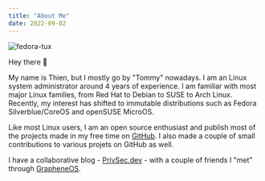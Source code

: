 ```yaml
---
title: "About Me"
date: 2022-09-02
---
```


![fedora-tux](/images/fedora-tux.png)

Hey there 👋

My name is Thien, but I mostly go by "Tommy" nowadays. I am an Linux system administrator around 4 years of experience. I am familiar with most major Linux families, from Red Hat to Debian to SUSE to Arch Linux. Recently, my interest has shifted to immutable distributions such as Fedora Silverblue/CoreOS and openSUSE MicroOS.

Like most Linux users, I am an open source enthusiast and publish most of the projects made in my free time on [GitHub](https://github.com/tommytran732). I also made a couple of small contributions to various projets on GitHub as well.

I have a collaborative blog - [PrivSec.dev](https://privsec.dev) - with a couple of friends I "met" through [GrapheneOS](https://grapheneos.org).
